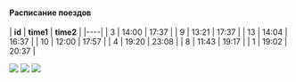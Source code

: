 #### Расписание поездов
|  **id**  |  **time1**  |  **time2**  |
|----|
|  3  |  14:00  |  17:37  |
|  9  |  13:21  |  17:37  |
|  13  |  14:04  |  16:37  |
|  10  |  12:00  |  17:57  |
|  4  |  19:20  |  23:08  |
|  8  |  11:43  |  19:17  |
|  1  |  19:02  |  20:37  |

![](https://avatars.mds.yandex.net/i?id=ea896918c5eb6dc8bf905178acf51d3ec1a7402a-5559510-images-thumbs&n=13)
![](https://avatars.mds.yandex.net/i?id=d3a23e0d3e4df0bb56e4a8ae52e8a4e7b499590b-5221636-images-thumbs&n=13)
![](https://avatars.mds.yandex.net/i?id=8d7640db643f39312469c482aafeab906186dfad-5232750-images-thumbs&n=13)